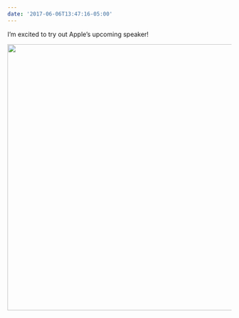 ```yaml
---
date: '2017-06-06T13:47:16-05:00'
---
```

I’m excited to try out Apple’s upcoming speaker!

<img src="uploads/2017/b7350d83c8.jpg" width="600" height="600" style="height: auto" />
